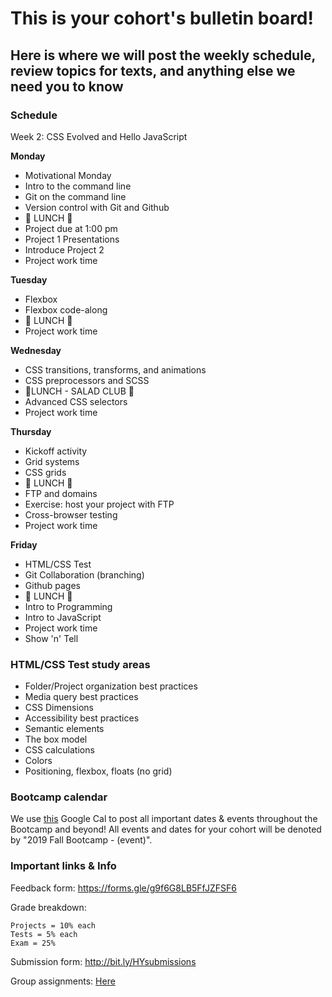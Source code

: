 # This is your cohort's bulletin board! 
## Here is where we will post the weekly schedule, review topics for texts, and anything else we need you to know

### Schedule

Week 2:  CSS Evolved and Hello JavaScript


**Monday**

* Motivational Monday
* Intro to the command line
* Git on the command line
* Version control with Git and Github
* 🍴 LUNCH 🍴
* Project due at 1:00 pm
* Project 1 Presentations
* Introduce Project 2
* Project work time

**Tuesday**

* Flexbox
* Flexbox code-along
* 🍴 LUNCH 🍴
* Project work time

**Wednesday**

* CSS transitions, transforms, and animations
* CSS preprocessors and SCSS
* 🥗LUNCH - SALAD CLUB 🥗
* Advanced CSS selectors 
* Project work time

**Thursday**

* Kickoff activity
* Grid systems
* CSS grids
* 🍴 LUNCH 🍴
* FTP and domains
* Exercise: host your project with FTP
* Cross-browser testing
* Project work time

**Friday**

* HTML/CSS Test
* Git Collaboration (branching)
* Github pages
* 🍴 LUNCH 🍴
* Intro to Programming
* Intro to JavaScript
* Project work time
* Show 'n' Tell


### HTML/CSS Test study areas
* Folder/Project organization best practices
* Media query best practices
* CSS Dimensions
* Accessibility best practices
* Semantic elements
* The box model
* CSS calculations
* Colors
* Positioning, flexbox, floats (no grid)



### Bootcamp calendar
We use [this](https://calendar.google.com/calendar/embed?src=hackeryou.com_ckj6930nr6kraakaisos09cccs%40group.calendar.google.com&ctz=America%2FToronto) Google Cal to post all important dates & events throughout the Bootcamp and beyond! All events and dates for your cohort will be denoted by "2019 Fall Bootcamp - (event)".

### Important links & Info
Feedback form: https://forms.gle/g9f6G8LB5FfJZFSF6

Grade breakdown:
```
Projects = 10% each
Tests = 5% each
Exam = 25%
```

Submission form: http://bit.ly/HYsubmissions

Group assignments: [Here](https://docs.google.com/spreadsheets/d/1qw-dnRppkzRaXscOvdPusE1SHsEiSGnHQrPoRf2kujU/edit#gid=1112317742)

